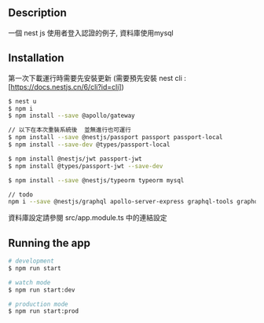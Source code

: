 
## Description

一個 nest js 使用者登入認證的例子, 資料庫使用mysql


## Installation

第一次下載運行時需要先安裝更新
(需要預先安裝 nest cli : [https://docs.nestjs.cn/6/cli?id=cli])

```bash
$ nest u
$ npm i
$ npm install --save @apollo/gateway

// 以下在本次重裝系統後  並無進行也可運行
$ npm install --save @nestjs/passport passport passport-local
$ npm install --save-dev @types/passport-local

$ npm install @nestjs/jwt passport-jwt
$ npm install @types/passport-jwt --save-dev

$ npm install --save @nestjs/typeorm typeorm mysql

// todo
npm i --save @nestjs/graphql apollo-server-express graphql-tools graphql
```

資料庫設定請參閱 src/app.module.ts 中的連結設定

## Running the app

```bash
# development
$ npm run start

# watch mode
$ npm run start:dev

# production mode
$ npm run start:prod
```

